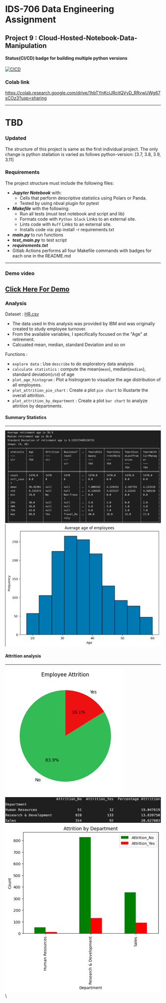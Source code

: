 # IDS-706 Data Engineering Assignment
## Project 9 : Cloud-Hosted-Notebook-Data-Manipulation

#### Status(CI/CD) badge for building multiple python versions
[![CICD](https://github.com/nogibjj/Mini_PJT_9_Cloud-Hosted-Notebook-Data-Manipulation/actions/workflows/CICD.yml/badge.svg)](https://github.com/nogibjj/Mini_PJT_9_Cloud-Hosted-Notebook-Data-Manipulation/actions/workflows/CICD.yml)

### Colab link
https://colab.research.google.com/drive/1hbTYnKclJRcitQVyD_RRvwUWg67sCOz3?usp=sharing


------
# TBD #
### Updated ###
The structure of this project is same as the first individual project. The only change is python stallation is varied as follows
python-version: [3.7, 3.8, 3.9, 3.11]

### Requirements
The project structure must include the following files:

* ***Jupyter Notebook*** with:
    - Cells that perform descriptive statistics using Polars or Panda.
    - Tested by using nbval plugin for pytest
* ***Makefile*** with the following:
    - Run all tests (must test notebook and script and lib)
    - Formats code with `Python black` Links to an external site.
    - Lints code with `Ruff` Links to an external site.
    - Installs code via: pip install -r requirements.txt
* ***main.py*** to run functions 
* ***test_main.py*** to test script
* ***requirements.txt***
* Gitlab Actions performs all four Makefile commands with badges for each one in the README.md
---------
### Demo video
[Click Here For Demo](https://www.youtube.com/watch?v=6nCP6vfzQdU)
--------------
### Analysis
Dataset : [HR.csv](HR.csv) 
 - The data used in this analysis was provided by IBM and was originally created to study employee turnover.
 - From the available variables, I specifically focused on the "Age" at retirement.
 - Calcuated mean, median, standard Deviation and so on 

Functions :
- `explore data` : Use `describe` to do exploratory data analysis 
- `calculate statistics` : compute the mean(`mean`), median(`median`), standard deviation(`std`) of age
- `plot_age_histogram` : Plot a histrogram to visualize the age distribution of all employees. 
- `plot_attrition_pie_chart` : Create a plot `pie chart` to illustarte the overall attirition. 
- `plot_attrition_by_department` : Create a plot `bar chart` to analyze attrition by departments.

#### Summary Statistics
-----------
![Exploratory data analysis_1](Summary_Stat.png)
![Exploratory data analysis_2](Summary_age.png)

#### Attrition analysis
-----------
![data analysis_2](Attrition_pie.png)
![data analysis_0](Attrition_dpart_summary.png)\
![data analysis_1](Attrition_dprt.png)\